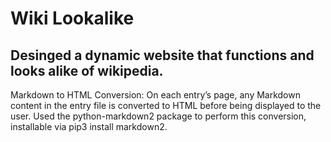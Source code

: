 # Wiki Lookalike
 
Desinged a dynamic website that functions and looks alike of wikipedia.
-----------------------------------------------------------------------

Markdown to HTML Conversion: On each entry’s page, any Markdown content in the entry file is converted to HTML before being displayed to the user. Used the python-markdown2 package to perform this conversion, installable via pip3 install markdown2.
